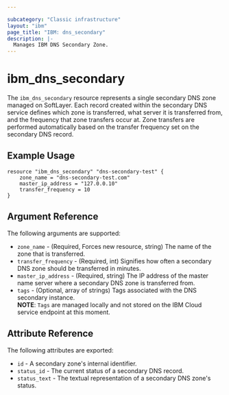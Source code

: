 ```yaml
---

subcategory: "Classic infrastructure"
layout: "ibm"
page_title: "IBM: dns_secondary"
description: |-
  Manages IBM DNS Secondary Zone.
---
```


# ibm\_dns_secondary

The `ibm_dns_secondary` resource represents a single secondary DNS zone managed on SoftLayer. Each record created within the secondary DNS service defines which zone is transferred, what server it is transferred from, and the frequency that zone transfers occur at. Zone transfers are performed automatically based on the transfer frequency set on the secondary DNS record.

## Example Usage

```hcl
resource "ibm_dns_secondary" "dns-secondary-test" {
    zone_name = "dns-secondary-test.com"
    master_ip_address = "127.0.0.10"
    transfer_frequency = 10
}
```

## Argument Reference

The following arguments are supported:

* `zone_name` - (Required, Forces new resource, string) The name of the zone that is transferred.
* `transfer_frequency` - (Required, int) Signifies how often a secondary DNS zone should be transferred in minutes.
* `master_ip_address` - (Required, string)  The IP address of the master name server where a secondary DNS zone is transferred from.
* `tags` - (Optional, array of strings) Tags associated with the DNS secondary instance.  
  **NOTE**: `Tags` are managed locally and not stored on the IBM Cloud service endpoint at this moment.

## Attribute Reference

The following attributes are exported:

* `id` - A secondary zone's internal identifier.
* `status_id` - The current status of a secondary DNS record.
* `status_text` - The textual representation of a secondary DNS zone's status.